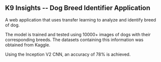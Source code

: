 ## K9 Insights -- Dog Breed Identifier Application

A web application that uses transfer learning to analyze and identify breed of dog.

The model is trained and tested using 10000+ images of dogs with their corresponding breeds. The datasets containing this information was obtained from Kaggle.

Using the Inception V2 CNN, an accuracy of 78% is achieved.
